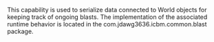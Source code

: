 This capability is used to serialize data connected to World objects for keeping track of ongoing blasts. The implementation of the associated runtime behavior is located in the com.jdawg3636.icbm.common.blast package.